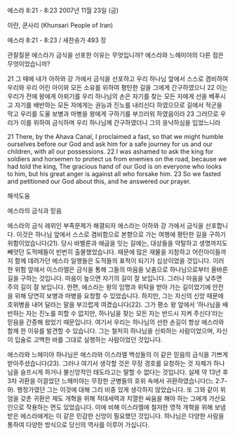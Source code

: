 에스라 8:21 - 8:23 
2007년 11월 23일 (금)

이란, 쿤사리 (Khunsari People of Iran)



에스라 8:21 - 8:23 / 새찬송가 493 장


관찰질문
에스라가 금식을 선포한 이유는 무엇입니까? 
에스라와 느헤미야의 다른 점은 무엇이었습니까?  

21 그 때에 내가 아하와 강 가에서 금식을 선포하고 우리 하나님 앞에서 스스로 겸비하여 우리와 우리 어린 아이와 모든 소유를 위하여 평탄한 길을 그에게 간구하였으니 22 이는 우리가 전에 왕에게 아뢰기를 우리 하나님의 손은 자기를 찾는 모든 자에게 선을 베푸시고 자기를 배반하는 모든 자에게는 권능과 진노를 내리신다 하였으므로 길에서 적군을 막고 우리를 도울 보병과 마병을 왕에게 구하기를 부끄러워 하였음이라 23 그러므로 우리가 이를 위하여 금식하며 우리 하나님께 간구하였더니 그의 응낙하심을 입었느니라  

21 There, by the Ahava Canal, I proclaimed a fast, so that we might humble ourselves before our God and ask him for a safe journey for us and our children, with all our possessions. 22 I was ashamed to ask the king for soldiers and horsemen to protect us from enemies on the road, because we had told the king, The gracious hand of our God is on everyone who looks to him, but his great anger is against all who forsake him. 23 So we fasted and petitioned our God about this, and he answered our prayer.

해석도움





에스라의 금식과 믿음

에스라의 금식  레위인 부족문제가 해결되자 에스라는 아하와 강 가에서 금식을 선포합니다. 이것은 하나님 앞에서 스스로 겸비함으로 본향으로 가는 여행에 평탄한 길을 구하기 위함이었습니다(21). 당시 바벨론과 애굽을 잇는 길에는, 대상들을 약탈하고 생명까지도 빼앗던 도적떼들이 빈번히 출몰했었습니다. 때문에 많은 재물을 지참하고 어린아이들까지 함께 데려가던 에스라 일행들은 도적들의 표적이 되기가 십상이었을 것입니다. 이러한 위험 앞에서 이스라엘은 금식을 통해 그들의 마음을 낮춤으로 하나님으로부터 올바른 길을 구하는 것입니다. 마음이 높으면 자기의 길이 잘 보입니다. 그러나 마음을 낮추면 주의 길이 잘 보입니다. 한편, 에스라는 왕의 임명과 위탁을 받아 가는 길이었기에 안전을 위해 당연히 보병과 마병을 요청할 수 있었습니다. 하지만, 그는 자신의 신앙 때문에 호위병을 내어 달라는 말을 부끄럽게 여겼습니다(22). 그가 평소 왕 앞에서 ‘하나님을 배반하는 자는 진노를 피할 수 없지만, 하나님을 찾는 모든 자는 반드시 지켜 주신다’라는 믿음을 간증해 왔었기 때문입니다. 여기서 우리는 하나님의 선한 손길이 항상 에스라와 함께 한 이유를 발견할 수 있습니다. 그는 철저히 하나님을 신뢰하는 사람이었으며, 자신이 입술로 고백한 바를 그대로 실행하는 사람이었던 것입니다.         

에스라와 느헤미야  하나님은 에스라와 이스라엘 백성들의 이 같은 믿음의 금식을 기쁘게 받아주셨습니다(23). 그러나 여기서 생각할 것은 무장 경호를 요청하는 것 자체가 하나님을 슬프시게 하거나 불신앙적인 태도라고는 말할 수 없다는 것입니다. 실제 약 13년 후 3차 귀환을 이끌었던 느헤미야는 무장한 군병들의 호위 속에서 귀환하였습니다(느 2:7-9). 행정가였던 그는 이것에 대해 그리 비중 있게 생각하지 않았습니다. 또 그와 같이 위엄을 갖춘 귀환은 제도 개혁을 위해 적대세력과 치열한 싸움을 해야 하는 그에게 가산요인으로 작용하는 면도 있었습니다. 이에 비해 이스라엘에 철저한 영적 개혁을 위해 보냄 받은 에스라에게는 이 같은 민감한 신앙이 필요했던 것입니다. 하나님은 다양한 사람을 통하여 다양한 방식으로 당신의 역사를 이루어 가십니다.